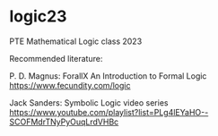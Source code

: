 # logic23
PTE Mathematical Logic class 2023

Recommended literature:

P. D. Magnus: ForallX An Introduction to Formal Logic
https://www.fecundity.com/logic

Jack Sanders: Symbolic Logic video series
https://www.youtube.com/playlist?list=PLg4lEYaHO--SCOFMdrTNyPyOuqLrdVHBc

